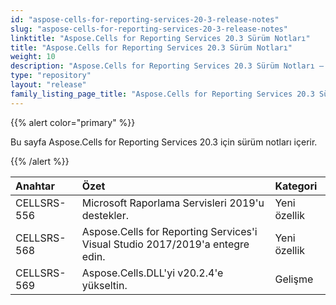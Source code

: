 ```yaml
---
id: "aspose-cells-for-reporting-services-20-3-release-notes"
slug: "aspose-cells-for-reporting-services-20-3-release-notes"
linktitle: "Aspose.Cells for Reporting Services 20.3 Sürüm Notları"
title: "Aspose.Cells for Reporting Services 20.3 Sürüm Notları"
weight: 10
description: "Aspose.Cells for Reporting Services 20.3 Sürüm Notları – the latest updates and fixes."
type: "repository"
layout: "release"
family_listing_page_title: "Aspose.Cells for Reporting Services 20.3 Sürüm Notları"
---
```

{{% alert color="primary" %}} 

Bu sayfa Aspose.Cells for Reporting Services 20.3 için sürüm notları içerir.

{{% /alert %}} 

|**Anahtar**|**Özet**|**Kategori**|
|:- |:- |:- |
|CELLSRS-556|Microsoft Raporlama Servisleri 2019'u destekler.|Yeni özellik|
|CELLSRS-568|Aspose.Cells for Reporting Services'i Visual Studio 2017/2019'a entegre edin.|Yeni özellik|
|CELLSRS-569|Aspose.Cells.DLL'yi v20.2.4'e yükseltin.|Gelişme|

